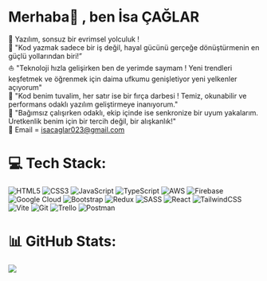  # Merhaba👋 , ben İsa ÇAĞLAR
🧬 Yazılım, sonsuz bir evrimsel yolculuk ! <br>🔮  "Kod yazmak sadece bir iş değil, hayal gücünü gerçeğe dönüştürmenin en güçlü yollarından biri!”<br>⛵️ "Teknoloji hızla gelişirken ben de yerimde saymam ! Yeni trendleri keşfetmek ve öğrenmek için daima ufkumu genişletiyor yeni yelkenler açıyorum"<br>🎨 "Kod benim tuvalim, her satır ise bir fırça darbesi ! Temiz, okunabilir ve performans odaklı yazılım geliştirmeye inanıyorum."<br>🤝 "Bağımsız çalışırken odaklı, ekip içinde ise senkronize bir uyum yakalarım. Üretkenlik benim için bir tercih değil, bir alışkanlık!"<br>📨 Email = isacaglar023@gmail.com
<br>




# 💻 Tech Stack:
![HTML5](https://img.shields.io/badge/html5-%23E34F26.svg?style=for-the-badge&logo=html5&logoColor=white) ![CSS3](https://img.shields.io/badge/css3-%231572B6.svg?style=for-the-badge&logo=css3&logoColor=white) ![JavaScript](https://img.shields.io/badge/javascript-%23323330.svg?style=for-the-badge&logo=javascript&logoColor=%23F7DF1E) ![TypeScript](https://img.shields.io/badge/typescript-%23007ACC.svg?style=for-the-badge&logo=typescript&logoColor=white) ![AWS](https://img.shields.io/badge/AWS-%23FF9900.svg?style=for-the-badge&logo=amazon-aws&logoColor=white) ![Firebase](https://img.shields.io/badge/firebase-%23039BE5.svg?style=for-the-badge&logo=firebase) ![Google Cloud](https://img.shields.io/badge/GoogleCloud-%234285F4.svg?style=for-the-badge&logo=google-cloud&logoColor=white) ![Bootstrap](https://img.shields.io/badge/bootstrap-%238511FA.svg?style=for-the-badge&logo=bootstrap&logoColor=white) ![Redux](https://img.shields.io/badge/redux-%23593d88.svg?style=for-the-badge&logo=redux&logoColor=white) ![SASS](https://img.shields.io/badge/SASS-hotpink.svg?style=for-the-badge&logo=SASS&logoColor=white) ![React](https://img.shields.io/badge/react-%2320232a.svg?style=for-the-badge&logo=react&logoColor=%2361DAFB) ![TailwindCSS](https://img.shields.io/badge/tailwindcss-%2338B2AC.svg?style=for-the-badge&logo=tailwind-css&logoColor=white) ![Vite](https://img.shields.io/badge/vite-%23646CFF.svg?style=for-the-badge&logo=vite&logoColor=white) ![Git](https://img.shields.io/badge/git-%23F05033.svg?style=for-the-badge&logo=git&logoColor=white) ![Trello](https://img.shields.io/badge/Trello-%23026AA7.svg?style=for-the-badge&logo=Trello&logoColor=white) ![Postman](https://img.shields.io/badge/Postman-FF6C37?style=for-the-badge&logo=postman&logoColor=white)<br>


# 📊 GitHub Stats:
![](https://github-readme-stats.vercel.app/api/top-langs/?username=isacaglar023&theme=dark&hide_border=false&include_all_commits=false&count_private=false&layout=compact)




